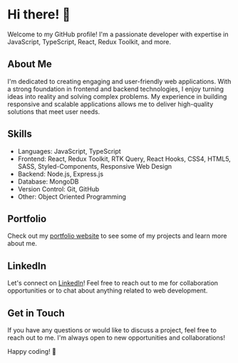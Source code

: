 <!DOCTYPE html>
<html lang="en">
<head>
  <meta charset="UTF-8">
  <meta name="viewport" content="width=device-width, initial-scale=1.0">
  <title>My GitHub Profile</title>
</head>
<body>
  <h1>Hi there! 👋</h1>
  
  <p>Welcome to my GitHub profile! I'm a passionate developer with expertise in JavaScript, TypeScript, React, Redux Toolkit, and more.</p>
  
  <h2>About Me</h2>
  <p>I'm dedicated to creating engaging and user-friendly web applications. With a strong foundation in frontend and backend technologies, I enjoy turning ideas into reality and solving complex problems. My experience in building responsive and scalable applications allows me to deliver high-quality solutions that meet user needs.</p>
  
  <h2>Skills</h2>
  <ul>
    <li>Languages: JavaScript, TypeScript</li>
    <li>Frontend: React, Redux Toolkit, RTK Query, React Hooks, CSS4, HTML5, SASS, Styled-Components, Responsive Web Design</li>
    <li>Backend: Node.js, Express.js</li>
    <li>Database: MongoDB</li>
    <li>Version Control: Git, GitHub</li>
    <li>Other: Object Oriented Programming</li>
  </ul>
  
  <h2>Portfolio</h2>
  <p>Check out my <a href="your-portfolio-website-url">portfolio website</a> to see some of my projects and learn more about me.</p>
  
  <h2>LinkedIn</h2>
  <p>Let's connect on <a href="your-linkedin-profile-url">LinkedIn</a>! Feel free to reach out to me for collaboration opportunities or to chat about anything related to web development.</p>
  
  <h2>Get in Touch</h2>
  <p>If you have any questions or would like to discuss a project, feel free to reach out to me. I'm always open to new opportunities and collaborations!</p>
  
  <p>Happy coding! 🚀</p>
</body>
</html>

